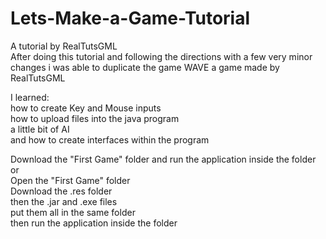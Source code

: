 # Lets-Make-a-Game-Tutorial
A tutorial by RealTutsGML  
After doing this tutorial and following the directions with a few very minor changes i was able to duplicate the game WAVE a game made by RealTutsGML  

I learned:  
how to create Key and Mouse inputs  
how to upload files into the java program  
a little bit of AI  
and how to create interfaces within the program  

Download the "First Game" folder and run the application inside the folder  
or  
Open the "First Game" folder  
Download the .res folder  
then the .jar and .exe files    
put them all in the same folder  
then run the application inside the folder  

